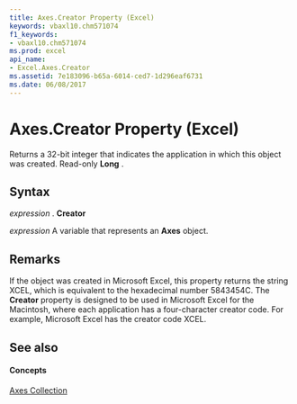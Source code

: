 ```yaml
---
title: Axes.Creator Property (Excel)
keywords: vbaxl10.chm571074
f1_keywords:
- vbaxl10.chm571074
ms.prod: excel
api_name:
- Excel.Axes.Creator
ms.assetid: 7e183096-b65a-6014-ced7-1d296eaf6731
ms.date: 06/08/2017
---
```



# Axes.Creator Property (Excel)

Returns a 32-bit integer that indicates the application in which this object was created. Read-only  **Long** .


## Syntax

 _expression_ . **Creator**

 _expression_ A variable that represents an **Axes** object.


## Remarks

If the object was created in Microsoft Excel, this property returns the string XCEL, which is equivalent to the hexadecimal number 5843454C. The  **Creator** property is designed to be used in Microsoft Excel for the Macintosh, where each application has a four-character creator code. For example, Microsoft Excel has the creator code XCEL.


## See also


#### Concepts


[Axes Collection](Excel.Axes(object).md)

